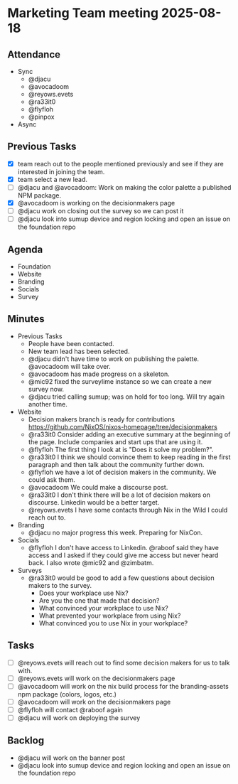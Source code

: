 # Marketing Team meeting 2025-08-18

## Attendance

- Sync
  - @djacu
  - @avocadoom
  - @reyows.evets
  - @ra33it0
  - @flyfloh
  - @pinpox
- Async

## Previous Tasks

- [x] team reach out to the people mentioned previously and see if they are interested in joining the team.
- [x] team select a new lead.
- [ ] @djacu and @avocadoom: Work on making the color palette a published NPM package.
- [x] @avocadoom is working on the decisionmakers page
- [ ] @djacu work on closing out the survey so we can post it
- [ ] @djacu look into sumup device and region locking and open an issue on the foundation repo

## Agenda

- Foundation
- Website
- Branding
- Socials
- Survey

## Minutes

- Previous Tasks
  - People have been contacted.
  - New team lead has been selected.
  - @djacu didn't have time to work on publishing the palette. @avocadoom will take over.
  - @avocadoom has made progress on a skeleton.
  - @mic92 fixed the surveylime instance so we can create a new survey now.
  - @djacu tried calling sumup; was on hold for too long. Will try again another time.
- Website
  - Decision makers branch is ready for contributions https://github.com/NixOS/nixos-homepage/tree/decisionmakers
  - @ra33it0 Consider adding an executive summary at the beginning of the page. Include companies and start ups that are using it.
  - @flyfloh The first thing I look at is "Does it solve my problem?".
  - @ra33it0 I think we should convince them to keep reading in the first paragraph and then talk about the community further down.
  - @flyfloh we have a lot of decision makers in the community. We could ask them.
  - @avocadoom We could make a discourse post.
  - @ra33it0 I don't think there will be a lot of decision makers on discourse. Linkedin would be a better target.
  - @reyows.evets I have some contacts through Nix in the Wild I could reach out to.
- Branding
  - @djacu no major progress this week. Preparing for NixCon.
- Socials
  - @flyfloh I don't have access to Linkedin. @raboof said they have access and I asked if they could give me access but never heard back. I also wrote @mic92 and @zimbatm.
- Surveys
  - @ra33it0 would be good to add a few questions about decision makers to the survey.
    - Does your workplace use Nix?
    - Are you the one that made that decision?
    - What convinced your workplace to use Nix?
    - What prevented your workplace from using Nix?
    - What convinced you to use Nix in your workplace?

## Tasks

- [ ] @reyows.evets will reach out to find some decision makers for us to talk with.
- [ ] @reyows.evets will work on the decisionmakers page
- [ ] @avocadoom will work on the nix build process for the branding-assets npm package (colors, logos, etc.)
- [ ] @avocadoom will work on the decisionmakers page
- [ ] @flyfloh will contact @raboof again
- [ ] @djacu will work on deploying the survey

## Backlog

- @djacu will work on the banner post
- @djacu look into sumup device and region locking and open an issue on the foundation repo
